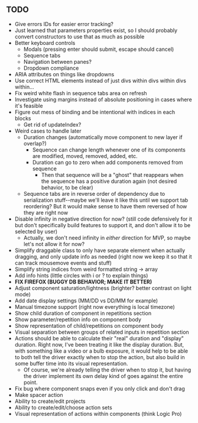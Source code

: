 ## TODO

- Give errors IDs for easier error tracking?
- Just learned that parameters properties exist, so I should probably convert constructors to use that as much as possible
- Better keyboard controls
  - Modals (pressing enter should submit, escape should cancel)
  - Sequence tabs
  - Navigation between panes?
  - Dropdown compliance
- ARIA attributes on things like dropdowns
- Use correct HTML elements instead of just divs within divs within divs within...
- Fix weird white flash in sequence tabs area on refresh
- Investigate using margins instead of absolute positioning in cases where it's feasible
- Figure out mess of binding and be intentional with indices in each blocks
  - Get rid of updateIndex?
- Weird cases to handle later
  - Duration changes (automatically move component to new layer if overlap?)
    - Sequence can change length whenever one of its components are modified, moved, removed, added, etc.
    - Duration can go to zero when add components removed from sequence
      - Then that sequence will be a "ghost" that reappears when the sequence has a positive duration again (not desired behavior, to be clear)
  - Sequence tabs are in reverse order of dependency due to serialization stuff--maybe we'll leave it like this until we support tab reordering? But it would make sense to have them reversed of how they are right now
- Disable infinity in negative direction for now? (still code defensively for it but don't specifically build features to support it, and don't allow it to be selected by user)
  - Actually, we don't need infinity in *either* direction for MVP, so maybe let's not allow it for now?
- Simplify draggable class to only have separate element when actually dragging, and only update info as needed (right now we keep it so that it can track mousemove events and stuff)
- Simplify string indices from weird formatted string -> array
- Add info hints (little circles with i or ? to explain things)
- **FIX FIREFOX (BUGGY DB BEHAVIOR; MAKE IT BETTER)**
- Adjust component saturation/lightness (brighter? better contrast on light mode)
- Add date display settings (MM/DD vs DD/MM for example)
- Manual timezone support (right now everything is local timezone)
- Show child duration of component in repetitions section
- Show parameter/repetition info on component body
- Show representation of child/repetitions on component body
- Visual separation between groups of related inputs in repetition section
- Actions should be able to calculate their "real" duration and "display" duration. Right now, I've been treating it like the display duration. But, with something like a video or a bulb exposure, it would help to be able to both tell the driver exactly when to stop the action, but also build in some buffer time into its visual representation.
  - Of course, we're already telling the driver when to stop it, but having the driver implement its own delay kind of goes against the entire point.
- Fix bug where component snaps even if you only click and don't drag
- Make spacer action
- Ability to create/edit projects
- Ability to create/edit/choose action sets
- Visual representation of actions within components (think Logic Pro)